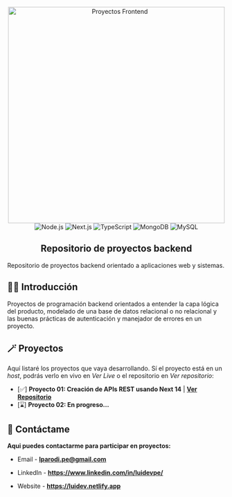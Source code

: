 <div align="center">
  <br />
    <a href="https://github.com/luidev0/proyectos-frontend" target="_blank">
      <img src="https://apliint.com/wp-content/uploads/2020/11/%C2%BFCual-es-la-diferencia-entre-frontend-y-backend-en-el-desarrollo-de-software.jpg" alt="Proyectos Frontend" width="500px" height="auto" >
    </a>
  <br />
  
  <div>
    <img src="https://img.shields.io/badge/Node.js-black?style=for-the-badge&logo=nodedotjs&logoColor=white&color=%23252525" alt="Node.js" />
    <img src="https://img.shields.io/badge/Next.js-black?style=for-the-badge&logo=nextdotjs&logoColor=white&color=%23252525" alt="Next.js" />    
    <img src="https://img.shields.io/badge/TypeScript-black?style=for-the-badge&logo=typescript&logoColor=white&color=%23252525" alt="TypeScript" />
    <img src="https://img.shields.io/badge/MongoDB-black?style=for-the-badge&logo=mongodb&logoColor=white&color=%23252525" alt="MongoDB" />
    <img src="https://img.shields.io/badge/MySQL-black?style=for-the-badge&logo=mysql&logoColor=white&color=%23252525" alt="MySQL" />
  </div>

  <h2 align="center">Repositorio de proyectos backend</h2>

   <div align="left">      
     Repositorio de proyectos backend orientado a aplicaciones web y sistemas.
   </div>
</div>

## <a name="introduction">🧙‍♂️ Introducción</a>

Proyectos de programación backend orientados a entender la capa lógica del producto, modelado de una base de datos relacional o no relacional y las buenas prácticas de autenticación y manejador de errores en un proyecto.

## <a name="projects">🪄 Proyectos</a>

Aquí listaré los proyectos que vaya desarrollando. Sí el proyecto está en un _host_, podrás verlo en vivo en _Ver Live_ o el repositorio en _Ver repositorio_:

- [✅] **Proyecto 01: Creación de APIs REST usando Next 14** | **[Ver Repositorio](https://github.com/luidev0/proyectos-backend/tree/main/rest-api-next14)**
- [⌛] **Proyecto 02: En progreso...**

## <a name="contact">📜 Contáctame</a>

**Aqui puedes contactarme para participar en proyectos:**

- Email - **lparodi.pe@gmail.com**

- LinkedIn - **https://www.linkedin.com/in/luidevpe/**

- Website - **https://luidev.netlify.app**
